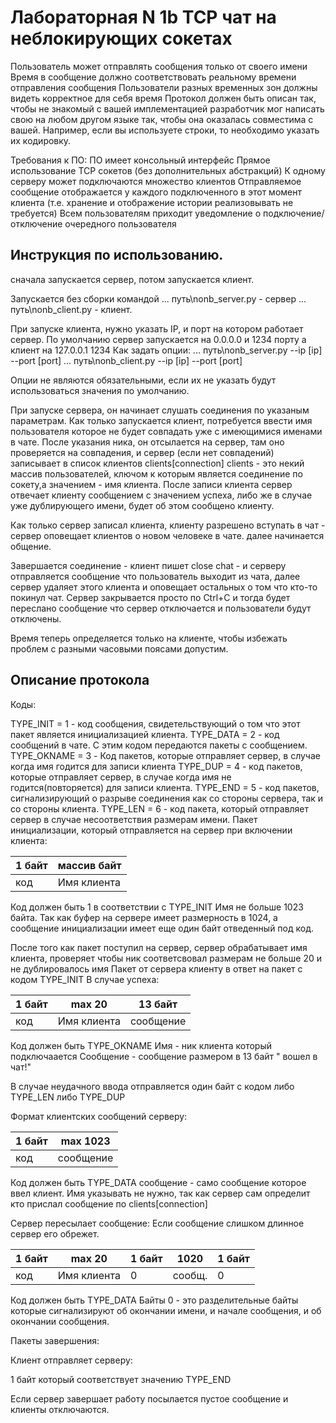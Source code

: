 # Лабораторная N 1b TCP чат на неблокирующих сокетах 

Пользователь может отправлять сообщения только от своего имени
Время в сообщение должно соответствовать реальному времени отправления сообщения
Пользователи разных временных зон должны видеть корректное для себя время
Протокол должен быть описан так, чтобы не знакомый с вашей имплементацией разработчик мог написать свою на любом другом языке так, чтобы она оказалась совместима с вашей. Например, если вы используете строки, то необходимо указать их кодировку.

Требования к ПО:
ПО имеет консольный интерфейс
Прямое использование TCP сокетов (без дополнительных абстракций)
К одному серверу может подключаются множество клиентов
Отправляемое сообщение отображается у каждого подключенного в этот момент клиента (т.е. хранение и отображение истории реализовывать не требуется)
Всем пользователям приходит уведомление о подключение/отключение очередного пользователя



## Инструкция по использованию.
сначала запускается сервер, потом запускается клиент. 

Запускается без сборки командой
... путь\nonb_server.py   - сервер
... путь\nonb_client.py   - клиент. 

При запуске клиента, нужно указать IP, и порт на котором работает сервер. 
По умолчанию сервер запускается на 0.0.0.0 и 1234 порту а клиент на 127.0.0.1 1234
Как задать опции:
... путь\nonb_server.py --ip [ip] --port [port]
... путь\nonb_client.py --ip [ip] --port [port]

Опции не являются обязательными, если их не указать будут использоваться значения по умолчанию.

При запуске сервера, он начинает слушать соединения по указаным параметрам.
Как только запускается клиент, потребуется ввести имя пользователя которое не будет совпадать уже с имеющимися именами в чате. 
После указания ника, он отсылается на сервер, там оно проверяется на совпадения, и сервер (если нет совпадений) записывает в список клиентов clients[connection] 
clients - это некий массив пользователей, ключом к которым является соединение по сокету,а значением - имя клиента. 
После записи клиента сервер отвечает клиенту сообщением с значением успеха, либо же в случае уже дублирующего имени, будет об этом сообщено клиенту. 

Как только сервер записал клиента, клиенту разрешено вступать в чат - сервер оповещает клиентов о новом человеке в чате. 
далее начинается общение. 

Завершается соединение - клиент пишет close chat  - и серверу отправляется сообщение что пользователь выходит из чата, далее сервер удаляет этого клиента и оповещает остальных о том что кто-то покинул чат.
Сервер закрывается просто по Ctrl+C  и тогда будет переслано сообщение что сервер отключается и пользователи будут отключены. 

Время теперь определяется только на клиенте, чтобы избежать проблем с разными часовыми поясами допустим. 

## Описание протокола
Коды: 

TYPE_INIT = 1  - код сообщения, свидетельствующий о том что этот пакет является инициализацией клиента.
TYPE_DATA = 2 - код сообщений в чате. С этим кодом передаются пакеты с сообщением. 
TYPE_OKNAME = 3 - Код пакетов, которые отправляет сервер, в случае когда имя годится для записи клиента
TYPE_DUP = 4  - код пакетов, которые отправляет сервер, в случае когда имя не годится(повторяется) для записи клиента.
TYPE_END = 5 - код пакетов, сигнализирующий о разрыве соединения как со стороны сервера, так и со стороны клиента.
TYPE_LEN = 6 - код пакета, который отправляет сервер в случае несоответствия размерам имени.
Пакет инициализации, который отправляется на сервер при включении клиента:

1 байт | массив байт  
------ | ------------ 
код    | Имя клиента  

Код должен быть 1 в соответствии с TYPE_INIT
Имя не больше 1023 байта.
Так как буфер на сервере имеет размерность в 1024, а сообщение инициализации имеет еще один байт отведенный под код.

После того как пакет поступил на сервер, сервер обрабатывает имя клиента, проверяет чтобы ник соответсвовал размерам не больше 20 и не дублировалось имя
Пакет от сервера клиенту в ответ на пакет с кодом TYPE_INIT
В случае успеха:

1 байт | max 20       | 13 байт  
------ | ------------ | -----------
код    | Имя клиента  | сообщение

Код должен быть TYPE_OKNAME 
Имя  - ник клиента который подключаается
Сообщение - сообщение размером в 13 байт " вошел в чат!"

В случае неудачного ввода отправляется один байт с кодом либо TYPE_LEN либо TYPE_DUP

Формат клиентских сообщений серверу:  

1 байт | max 1023  
------ | ------------ 
код    | сообщение

Код должен быть TYPE_DATA 
сообщение - само сообщение которое ввел клиент.
Имя указывать не нужно, так как сервер сам определит кто прислал сообщение по clients[connection] 

Сервер пересылает сообщение:
Если сообщение слишком длинное сервер его обрежет.

1 байт | max 20       | 1 байт  | 1020    | 1 байт
------ | ------------ | ------- | ------- | --------
код    | Имя клиента  | 0       | сообщ.  |  0

Код должен быть TYPE_DATA 
Байты 0 - это разделительные байты которые сигнализируют об окончании имени, и начале сообщения, и об окончании сообщения. 

Пакеты завершения: 

Клиент отправляет серверу:

1 байт который соответствует значению TYPE_END

Если сервер завершает работу посылается пустое сообщение и клиенты отключаются. 
